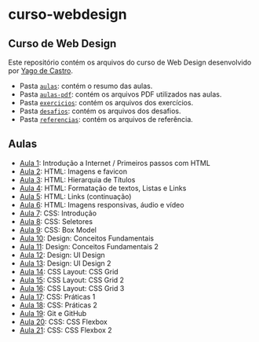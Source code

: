 # curso-webdesign

## Curso de Web Design

Este repositório contém os arquivos do curso de Web Design desenvolvido por 
[Yago de Castro](https://github.com/yagodecastro/).

- Pasta [`aulas`](./aulas): contém o resumo das aulas.
- Pasta [`aulas-pdf`](./referencias/curso-html-css-gustavo-guanabara/aulas-pdf/): contém os arquivos PDF utilizados nas aulas.
- Pasta [`exercicios`](./exercicios): contém os arquivos dos exercícios.
- Pasta [`desafios`](./desafios): contém os arquivos dos desafios.
- Pasta [`referencias`](./referencias): contém os arquivos de referência. 

## Aulas

- [Aula 1](./aulas/aula-001.md): Introdução a Internet / Primeiros passos com HTML
- [Aula 2](./aulas/aula-002.md): HTML: Imagens e favicon
- [Aula 3](./aulas/aula-003.md): HTML: Hierarquia de Títulos
- [Aula 4](./aulas/aula-004.md): HTML: Formatação de textos, Listas e Links
- [Aula 5](./aulas/aula-005.md): HTML: Links (continuação)
- [Aula 6](./aulas/aula-006.md): HTML: Imagens responsivas, áudio e vídeo
- [Aula 7](./aulas/aula-007.md): CSS: Introdução
- [Aula 8](./aulas/aula-008.md): CSS: Seletores
- [Aula 9](./aulas/aula-009.md): CSS: Box Model
- [Aula 10](./aulas/aula-010.md): Design: Conceitos Fundamentais
- [Aula 11](./aulas/aula-011.md): Design: Conceitos Fundamentais 2
- [Aula 12](./aulas/aula-012.md): Design: UI Design
- [Aula 13](./aulas/aula-013.md): Design: UI Design 2
- [Aula 14](./aulas/aula-014.md): CSS Layout: CSS Grid
- [Aula 15](./aulas/aula-015.md): CSS Layout: CSS Grid 2
- [Aula 16](./aulas/aula-016.md): CSS Layout: CSS Grid 3
- [Aula 17](./aulas/aula-017.md): CSS: Práticas 1
- [Aula 18](./aulas/aula-018.md): CSS: Práticas 2
- [Aula 19](./aulas/aula-019.md): Git e GitHub
- [Aula 20](./aulas/aula-020.md): CSS: CSS Flexbox
- [Aula 21](./aulas/aula-021.md): CSS: CSS Flexbox 2